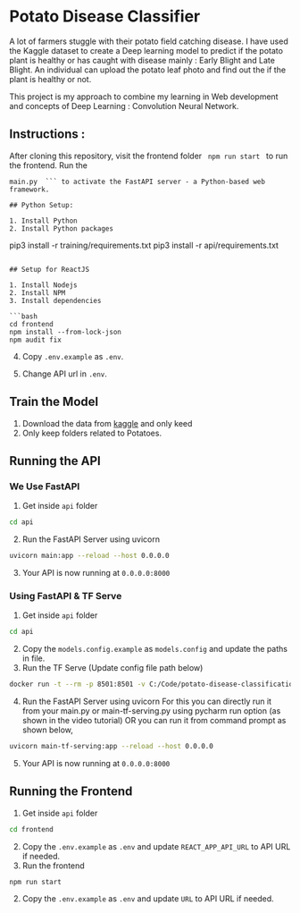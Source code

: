 # Potato Disease Classifier
A lot of farmers stuggle with their potato field catching disease. I have used the Kaggle dataset to create a Deep learning model to predict if the potato plant is healthy or has caught with disease mainly : Early Blight and Late Blight. An individual can upload the potato leaf photo and find out the if the plant is healthy or not. 


This project is my approach to combine my learning in Web development and concepts of Deep Learning : Convolution Neural Network. 

## Instructions :
After cloning this repository, visit the frontend folder ``` 
npm run start  ``` to run the frontend. Run the  
``` 
main.py  ``` to activate the FastAPI server - a Python-based web framework.

## Python Setup:

1. Install Python 
2. Install Python packages

```
pip3 install -r training/requirements.txt
pip3 install -r api/requirements.txt

```

## Setup for ReactJS

1. Install Nodejs
2. Install NPM 
3. Install dependencies

```bash
cd frontend
npm install --from-lock-json
npm audit fix
```

4. Copy `.env.example` as `.env`.

5. Change API url in `.env`.

## Train the Model 

1. Download the data from [kaggle](https://www.kaggle.com/arjuntejaswi/plant-village) and only keed 
2. Only keep folders related to Potatoes.

## Running the API

### We Use FastAPI

1. Get inside `api` folder

```bash
cd api
```

2. Run the FastAPI Server using uvicorn

```bash
uvicorn main:app --reload --host 0.0.0.0
```

3. Your API is now running at `0.0.0.0:8000`

### Using FastAPI & TF Serve

1. Get inside `api` folder

```bash
cd api
```

2. Copy the `models.config.example` as `models.config` and update the paths in file.
3. Run the TF Serve (Update config file path below)

```bash
docker run -t --rm -p 8501:8501 -v C:/Code/potato-disease-classification:/potato-disease-classification tensorflow/serving --rest_api_port=8501 --model_config_file=/potato-disease-classification/models.config
```

4. Run the FastAPI Server using uvicorn
   For this you can directly run it from your main.py or main-tf-serving.py using pycharm run option (as shown in the video tutorial)
   OR you can run it from command prompt as shown below,

```bash
uvicorn main-tf-serving:app --reload --host 0.0.0.0
```

5. Your API is now running at `0.0.0.0:8000`

## Running the Frontend

1. Get inside `api` folder

```bash
cd frontend
```

2. Copy the `.env.example` as `.env` and update `REACT_APP_API_URL` to API URL if needed.
3. Run the frontend

```bash
npm run start
```


2. Copy the `.env.example` as `.env` and update `URL` to API URL if needed.




